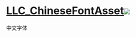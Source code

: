 # [LLC_ChineseFontAsset![](https://img.shields.io/github/release/SmallYuanSY/LLC_ChineseFontAsset.svg?label=最新版)](../../releases)

中文字体
